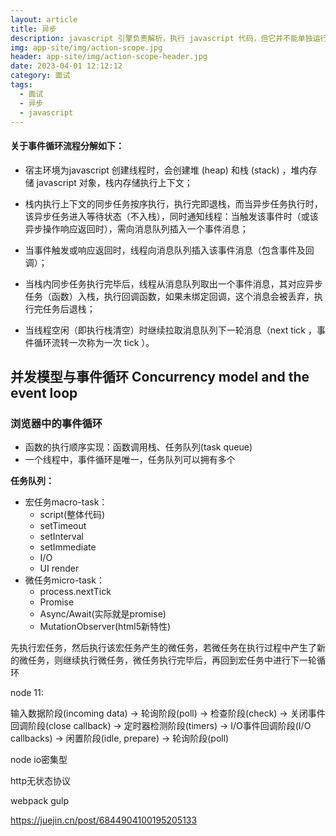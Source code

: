 ```yaml
---
layout: article
title: 异步
description: javascript 引擎负责解析，执行 javascript 代码，但它并不能单独运行，通常都得有一个宿主环境，一般如浏览器或 Node 服务器，前文说到的单线程是指在这些宿主环境创建单一线程，提供一种机制，调用 javascript 引擎完成多个 javascript 代码块的调度，这种机制就称为事件循环（ Event Loop ）
img: app-site/img/action-scope.jpg
header: app-site/img/action-scope-header.jpg
date: 2023-04-01 12:12:12
category: 面试
tags:
  - 面试
  - 异步
  - javascript
---
```




#### 关于事件循环流程分解如下：

- 宿主环境为javascript 创建线程时，会创建堆 (heap) 和栈 (stack) ，堆内存储 javascript 对象，栈内存储执行上下文；

- 栈内执行上下文的同步任务按序执行，执行完即退栈，而当异步任务执行时，该异步任务进入等待状态（不入栈），同时通知线程：当触发该事件时（或该异步操作响应返回时），需向消息队列插入一个事件消息；

- 当事件触发或响应返回时，线程向消息队列插入该事件消息（包含事件及回调）；

- 当栈内同步任务执行完毕后，线程从消息队列取出一个事件消息，其对应异步任务（函数）入栈，执行回调函数，如果未绑定回调，这个消息会被丢弃，执行完任务后退栈；

- 当线程空闲（即执行栈清空）时继续拉取消息队列下一轮消息（next tick ，事件循环流转一次称为一次 tick ）。


## 并发模型与事件循环 Concurrency model and the event loop


### 浏览器中的事件循环

- 函数的执行顺序实现：函数调用栈、任务队列(task queue)
- 一个线程中，事件循环是唯一，任务队列可以拥有多个

**任务队列：**

- 宏任务macro-task：
	- script(整体代码)
	- setTimeout
	- setInterval
	- setImmediate
	- I/O
	- UI render
- 微任务micro-task：
	- process.nextTick
	- Promise
	- Async/Await(实际就是promise)
	- MutationObserver(html5新特性)


先执行宏任务，然后执行该宏任务产生的微任务，若微任务在执行过程中产生了新的微任务，则继续执行微任务，微任务执行完毕后，再回到宏任务中进行下一轮循环


node 11:

输入数据阶段(incoming data)
->
轮询阶段(poll)
->
检查阶段(check)
->
关闭事件回调阶段(close callback)
->
定时器检测阶段(timers)
->
I/O事件回调阶段(I/O callbacks)
->
闲置阶段(idle, prepare)
->
轮询阶段(poll)




node io密集型


http无状态协议

webpack  gulp


https://juejin.cn/post/6844904100195205133